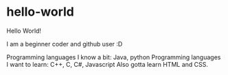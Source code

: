 # hello-world
Hello World!

I am a beginner coder and github user :D

Programming languages I know a bit: Java, python
Programming languages I want to learn: C++, C, C#, Javascript
Also gotta learn HTML and CSS.

